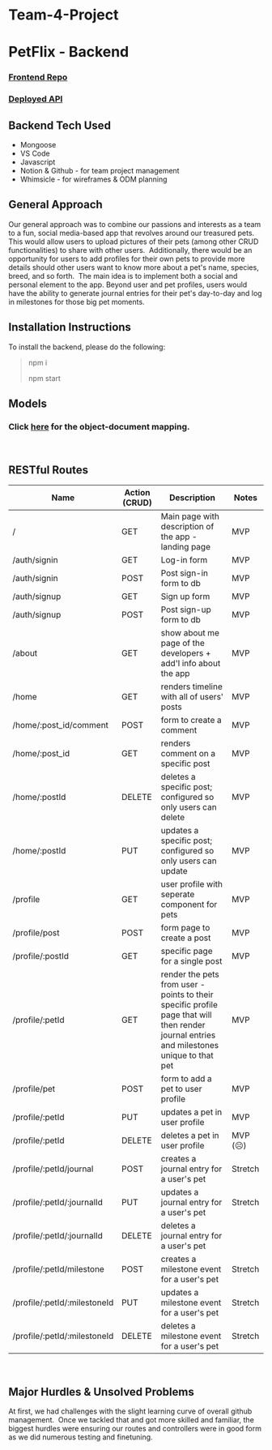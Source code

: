 # Team-4-Project

# PetFlix - Backend
### [Frontend Repo](https://github.com/SFX818/Team-4-frontend)
### [Deployed API](https://petflix.herokuapp.com/)

## Backend Tech Used
* Mongoose
* VS Code
* Javascript​
* Notion & Github - for team project management 
* Whimsicle - for wireframes & ODM planning
​
​
## General Approach
Our general approach was to combine our passions and interests as a team to a fun, social media-based app that revolves around our treasured pets. This would allow users to upload pictures of their pets (among other CRUD functionalities) to share with other users. 
​
Additionally, there would be an opportunity for users to add profiles for their own pets to provide more details should other users want to know more about a pet's name, species, breed, and so forth. 
​
The main idea is to implement both a social and personal element to the app. Beyond user and pet profiles, users would have the ability to generate journal entries for their pet's day-to-day and log in milestones for those big pet moments. 

## Installation Instructions
To install the backend, please do the following:
> npm i
>
> npm start
​
## Models 
### Click [here](https://whimsical.com/project-3-erd-V75TJEWCVNyXFmRUZPRj8z) for the object-document mapping.
​
## RESTful Routes
| Name                         | Action (CRUD) | Description                                                                                                                                | Notes    | 
|------------------------------|---------------|--------------------------------------------------------------------------------------------------------------------------------------------|----------| 
| /                            | GET           | Main page with description of the app - landing page                                                                                       | MVP      | 
| /auth/signin                 | GET           | Log-in form                                                                                                                                | MVP      | 
| /auth/signin                 | POST          | Post sign-in form to db                                                                                                                    | MVP      | 
| /auth/signup                 | GET           | Sign up form                                                                                                                               | MVP      | 
| /auth/signup                 | POST          | Post sign-up form to db                                                                                                                    | MVP      | 
| /about                       | GET           | show about me page of the developers + add'l info about the app                                                                            | MVP      | 
| /home                        | GET           | renders timeline with all of users' posts                                                                                                  | MVP      | 
| /home/:post_id/comment       | POST          | form to create a comment                                                                                                                   | MVP      | 
| /home/:post_id               | GET           | renders comment on a specific post                                                                                                         | MVP      | 
| /home/:postId                | DELETE        | deletes a specific post; configured so only users can delete                                                                               | MVP      | 
| /home/:postId                | PUT           | updates a specific post;  configured so only users can update                                                                              | MVP      | 
| /profile                     | GET           | user profile with seperate component for pets                                                                                              | MVP      | 
| /profile/post                | POST          | form page to create a post                                                                                                                 | MVP      | 
| /profile/:postId             | GET           | specific page for a single post                                                                                                            | MVP      | 
| /profile/:petId              | GET           | render the pets from user - points to their specific profile page that will then render journal entries and milestones unique to that pet  | MVP      | 
| /profile/pet                 | POST          | form to add a pet to user profile                                                                                                          | MVP      | 
| /profile/:petId              | PUT           | updates a pet in user profile                                                                                                              | MVP      | 
| /profile/:petId              | DELETE        | deletes a pet in user profile                                                                                                              | MVP (☹️) | 
| /profile/:petId/journal      | POST          | creates a journal entry for a user's pet                                                                                                   | Stretch  | 
| /profile/:petId/:journalId   | PUT           | updates a journal entry for a user's pet                                                                                                   | Stretch  | 
| /profile/:petId/:journalId   | DELETE        | deletes a journal entry for a user's pet                                                                                                   |          | 
| /profile/:petId/milestone    | POST          | creates a milestone event for a user's pet                                                                                                 | Stretch  | 
| /profile/:petId/:milestoneId | PUT           | updates a milestone event for a user's pet                                                                                                 | Stretch  | 
| /profile/:petId/:milestoneId | DELETE        | deletes a milestone event for a user's pet                                                                                                 | Stretch  | 
​
## Major Hurdles & Unsolved Problems 
At first, we had challenges with the slight learning curve of overall github management. 
​
Once we tackled that and got more skilled and familiar, the biggest hurdles were ensuring our routes and controllers were in good form as we did numerous testing and finetuning.